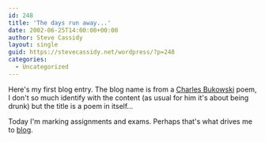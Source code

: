 ```yaml
---
id: 248
title: 'The days run away...'
date: 2002-06-25T14:00:00+00:00
author: Steve Cassidy
layout: single
guid: https://stevecassidy.net/wordpress/?p=248
categories:
  - Uncategorized
---
```

Here's my first blog entry. The blog name is from a [Charles Bukowski](https://www.goodreads.com/work/quotes/136495-the-days-run-away-like-wild-horses-over-the-hills) poem, I don't so much identify with the content (as usual for him it's about being drunk) but the title is a poem in itself...

Today I'm marking assignments and exams. Perhaps that's what drives me to [blog](http://www.advogato.org/person/stevecassidy/diary.html?start=0).
